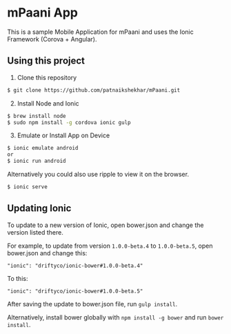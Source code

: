 mPaani App
=====================

This is a sample Mobile Application for mPaani and uses the Ionic Framework (Corova + Angular).

## Using this project

1. Clone this repository

```bash
$ git clone https://github.com/patnaikshekhar/mPaani.git
```

2. Install Node and Ionic

```bash
$ brew install node
$ sudo npm install -g cordova ionic gulp
```

3. Emulate or Install App on Device

```bash
$ ionic emulate android
or
$ ionic run android
```

Alternatively you could also use ripple to view it on the browser.

```bash
$ ionic serve
```

## Updating Ionic

To update to a new version of Ionic, open bower.json and change the version listed there.

For example, to update from version `1.0.0-beta.4` to `1.0.0-beta.5`, open bower.json and change this:

```
"ionic": "driftyco/ionic-bower#1.0.0-beta.4"
```

To this:

```
"ionic": "driftyco/ionic-bower#1.0.0-beta.5"
```

After saving the update to bower.json file, run `gulp install`.

Alternatively, install bower globally with `npm install -g bower` and run `bower install`.

